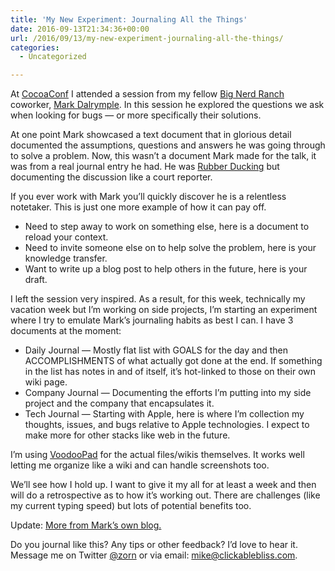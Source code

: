 ```yaml
---
title: 'My New Experiment: Journaling All the Things'
date: 2016-09-13T21:34:36+00:00
url: /2016/09/13/my-new-experiment-journaling-all-the-things/
categories:
  - Uncategorized

---
```

At [CocoaConf][1] I attended a session from my fellow [Big Nerd Ranch][2] coworker, [Mark Dalrymple][3]. In this session he explored the questions we ask when looking for bugs &#8212; or more specifically their solutions.

At one point Mark showcased a text document that in glorious detail documented the assumptions, questions and answers he was going through to solve a problem. Now, this wasn&#8217;t a document Mark made for the talk, it was from a real journal entry he had. He was [Rubber Ducking][4] but documenting the discussion like a court reporter.

If you ever work with Mark you&#8217;ll quickly discover he is a relentless notetaker. This is just one more example of how it can pay off.

  * Need to step away to work on something else, here is a document to reload your context.
  * Need to invite someone else on to help solve the problem, here is your knowledge transfer.
  * Want to write up a blog post to help others in the future, here is your draft.

I left the session very inspired. As a result, for this week, technically my vacation week but I&#8217;m working on side projects, I&#8217;m starting an experiment where I try to emulate Mark&#8217;s journaling habits as best I can. I have 3 documents at the moment:

  * Daily Journal &#8212; Mostly flat list with GOALS for the day and then ACCOMPLISHMENTS of what actually got done at the end. If something in the list has notes in and of itself, it&#8217;s hot-linked to those on their own wiki page.
  * Company Journal &#8212; Documenting the efforts I&#8217;m putting into my side project and the company that encapsulates it.
  * Tech Journal &#8212; Starting with Apple, here is where I&#8217;m collection my thoughts, issues, and bugs relative to Apple technologies. I expect to make more for other stacks like web in the future.

I&#8217;m using [VoodooPad][5] for the actual files/wikis themselves. It works well letting me organize like a wiki and can handle screenshots too.

We&#8217;ll see how I hold up. I want to give it my all for at least a week and then will do a retrospective as to how it&#8217;s working out. There are challenges (like my current typing speed) but lots of potential benefits too.

Update: [More from Mark&#8217;s own blog.][6]

Do you journal like this? Any tips or other feedback? I&#8217;d love to hear it. Message me on Twitter [@zorn][7] or via email: [&#109;&#105;&#107;&#101;&#64;&#99;&#x6c;&#x69;&#x63;&#x6b;&#x61;&#x62;&#x6c;&#x65;&#x62;&#x6c;&#x69;&#x73;s.&#99;&#111;&#109;][8].

 [1]: http://cocoaconf.com/
 [2]: https://www.bignerdranch.com/
 [3]: https://twitter.com/borkware
 [4]: http://c2.com/cgi/wiki?RubberDucking
 [5]: https://plausible.coop/voodoopad/
 [6]: https://borkopolis.wordpress.com/2011/05/04/logs-is-logs/
 [7]: http://twitter.com/zorn
 [8]: ma&#105;&#108;&#116;&#111;&#58;&#109;&#105;&#107;&#101;&#64;&#99;&#x6c;&#x69;&#x63;&#x6b;&#x61;&#x62;&#x6c;&#x65;&#x62;&#x6c;&#x69;&#x73;s.&#99;&#111;&#109;